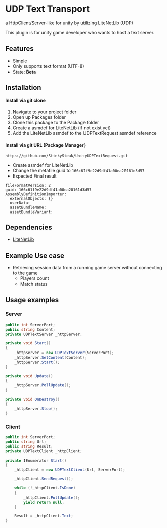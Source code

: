 # UDP Text Transport
a HttpClient/Server-like for unity by utilizing LiteNetLib (UDP)

This plugin is for unity game developer who wants to host a text server.

## Features
- Simple
- Only supports text format (UTF-8)
- State: **Beta**

## Installation
#### Install via git clone
1. Navigate to your project folder
1. Open up Packages folder
1. Clone this package to the Package folder
1. Create a asmdef for LiteNetLib (if not exist yet)
1. Add the LiteNetLib asmdef to the UDPTextRequest asmdef reference

#### Install via git URL (Package Manager)
```
https://github.com/StinkySteak/UnityUDPTextRequest.git
```
- Create asmdef for LiteNetLib
- Change the metafile guid to `166c61f9e22d9df41a00ea20161d3d57`
- Expected Final result
```
fileFormatVersion: 2
guid: 166c61f9e22d9df41a00ea20161d3d57
AssemblyDefinitionImporter:
  externalObjects: {}
  userData: 
  assetBundleName: 
  assetBundleVariant: 
```

## Dependencies
- [LiteNetLib](https://github.com/RevenantX/LiteNetLib)

## Example Use case
- Retrieving session data from a running game server without connecting to the game
    - Players count
    - Match status

## Usage examples
### Server
```cs
public int ServerPort;
public string Content;
private UDPTextServer _httpServer;

private void Start()
{
    _httpServer = new UDPTextServer(ServerPort);
    _httpServer.SetContent(Content);
    _httpServer.Start();
}

private void Update()
{
    _httpServer.PollUpdate();
}

private void OnDestroy()
{
    _httpServer.Stop();
}
```

### Client
```cs
public int ServerPort;
public string Url;
public string Result;
private UDPTextClient _httpClient;

private IEnumerator Start()
{
    _httpClient = new UDPTextClient(Url, ServerPort);

    _httpClient.SendRequest();

    while (!_httpClient.IsDone)
    {
        _httpClient.PollUpdate();
        yield return null;
    }

    Result = _httpClient.Text;
}
```
